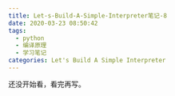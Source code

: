 ```yaml
---
title: Let-s-Build-A-Simple-Interpreter笔记-8
date: 2020-03-23 08:50:42
tags:
  - python
  - 编译原理
  - 学习笔记
categories: Let's Build A Simple Interpreter
---
```

还没开始看，看完再写。